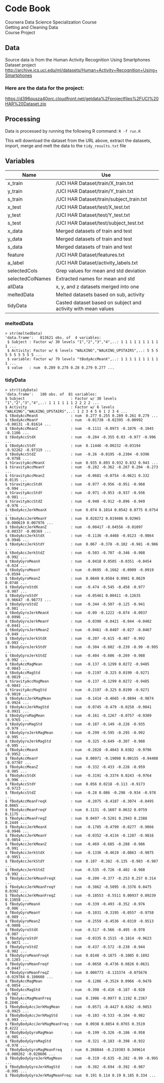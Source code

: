 # Code Book
Coursera Data Science Specialization Course  
Getting and Cleaning Data  
Course Project  

## Data
Source data is from the Human Activity Recognition Using Smartphones Dataset project
http://archive.ics.uci.edu/ml/datasets/Human+Activity+Recognition+Using+Smartphones

### Here are the data for the project:

https://d396qusza40orc.cloudfront.net/getdata%2Fprojectfiles%2FUCI%20HAR%20Dataset.zip

## Processing

Data is processed by running the following R command:
`R -f run.R`

This will download the dataset from the URL above, extract the datasets, import, merge and melt the data to the `tidy_results.txt` file

## Variables

| Name             | Use                                      | 
|------------------|------------------------------------------|
| x_train          | /UCI HAR Dataset/train/X_train.txt       |
| y_train          | /UCI HAR Dataset/train/Y_train.txt       |
| s_train          | /UCI HAR Dataset/train/subject_train.txt |
| x_test           | /UCI HAR Dataset/test/X_test.txt         |
| y_test           | /UCI HAR Dataset/test/Y_test.txt         |
| s_test           | /UCI HAR Dataset/test/subject_test.txt   |
| x_data           | Merged datasets of train and test        |
| y_data           | Merged datasets of train and test        |
| s_data           | Merged datasets of train and test        |
| feature          | /UCI HAR Dataset/features.txt            |
| a_label          | /UCI HAR Dataset/activity_labels.txt     |
| selectedCols     | Grep values for mean and std deviation   |
| selectedColNames | Extracted names for mean and std         |
| allData          | x, y, and z datasets merged into one     |
| meltedData       | Melted datasets based on sub, activity   |
| tidyData         | Casted dataset based on subject and activity with mean values |

### meltedData
```
> str(meltedData)
'data.frame':   813621 obs. of  4 variables:
 $ Subject : Factor w/ 30 levels "1","2","3","4",..: 1 1 1 1 1 1 1 1 1 1 ...
 $ Activity: Factor w/ 6 levels "WALKING","WALKING_UPSTAIRS",..: 5 5 5 5 5 5 5 5 5 5 ...
 $ variable: Factor w/ 79 levels "tBodyAccMeanX",..: 1 1 1 1 1 1 1 1 1 1 ...
 $ value   : num  0.289 0.278 0.28 0.279 0.277 ...
 ```
 ### tidyData
 ```
 > str(tidyData)
'data.frame':   180 obs. of  81 variables:
 $ Subject                     : Factor w/ 30 levels "1","2","3","4",..: 1 1 1 1 1 1 2 2 2 2 ...
 $ Activity                    : Factor w/ 6 levels "WALKING","WALKING_UPSTAIRS",..: 1 2 3 4 5 6 1 2 3 4 ...
 $ tBodyAccMeanX               : num  0.277 0.255 0.289 0.261 0.279 ...
 $ tBodyAccMeanY               : num  -0.01738 -0.02395 -0.00992 -0.00131 -0.01614 ...
 $ tBodyAccMeanZ               : num  -0.1111 -0.0973 -0.1076 -0.1045 -0.1106 ...
 $ tBodyAccStdX                : num  -0.284 -0.355 0.03 -0.977 -0.996 ...
 $ tBodyAccStdY                : num  0.11446 -0.00232 -0.03194 -0.92262 -0.97319 ...
 $ tBodyAccStdZ                : num  -0.26 -0.0195 -0.2304 -0.9396 -0.9798 ...
 $ tGravityAccMeanX            : num  0.935 0.893 0.932 0.832 0.943 ...
 $ tGravityAccMeanY            : num  -0.282 -0.362 -0.267 0.204 -0.273 ...
 $ tGravityAccMeanZ            : num  -0.0681 -0.0754 -0.0621 0.332 0.0135 ...
 $ tGravityAccStdX             : num  -0.977 -0.956 -0.951 -0.968 -0.994 ...
 $ tGravityAccStdY             : num  -0.971 -0.953 -0.937 -0.936 -0.981 ...
 $ tGravityAccStdZ             : num  -0.948 -0.912 -0.896 -0.949 -0.976 ...
 $ tBodyAccJerkMeanX           : num  0.074 0.1014 0.0542 0.0775 0.0754 ...
 $ tBodyAccJerkMeanY           : num  0.028272 0.019486 0.02965 -0.000619 0.007976 ...
 $ tBodyAccJerkMeanZ           : num  -0.00417 -0.04556 -0.01097 -0.00337 -0.00369 ...
 $ tBodyAccJerkStdX            : num  -0.1136 -0.4468 -0.0123 -0.9864 -0.9946 ...
 $ tBodyAccJerkStdY            : num  0.067 -0.378 -0.102 -0.981 -0.986 ...
 $ tBodyAccJerkStdZ            : num  -0.503 -0.707 -0.346 -0.988 -0.992 ...
 $ tBodyGyroMeanX              : num  -0.0418 0.0505 -0.0351 -0.0454 -0.024 ...
 $ tBodyGyroMeanY              : num  -0.0695 -0.1662 -0.0909 -0.0919 -0.0594 ...
 $ tBodyGyroMeanZ              : num  0.0849 0.0584 0.0901 0.0629 0.0748 ...
 $ tBodyGyroStdX               : num  -0.474 -0.545 -0.458 -0.977 -0.987 ...
 $ tBodyGyroStdY               : num  -0.05461 0.00411 -0.12635 -0.96647 -0.98773 ...
 $ tBodyGyroStdZ               : num  -0.344 -0.507 -0.125 -0.941 -0.981 ...
 $ tBodyGyroJerkMeanX          : num  -0.09 -0.1222 -0.074 -0.0937 -0.0996 ...
 $ tBodyGyroJerkMeanY          : num  -0.0398 -0.0421 -0.044 -0.0402 -0.0441 ...
 $ tBodyGyroJerkMeanZ          : num  -0.0461 -0.0407 -0.027 -0.0467 -0.049 ...
 $ tBodyGyroJerkStdX           : num  -0.207 -0.615 -0.487 -0.992 -0.993 ...
 $ tBodyGyroJerkStdY           : num  -0.304 -0.602 -0.239 -0.99 -0.995 ...
 $ tBodyGyroJerkStdZ           : num  -0.404 -0.606 -0.269 -0.988 -0.992 ...
 $ tBodyAccMagMean             : num  -0.137 -0.1299 0.0272 -0.9485 -0.9843 ...
 $ tBodyAccMagStd              : num  -0.2197 -0.325 0.0199 -0.9271 -0.9819 ...
 $ tGravityAccMagMean          : num  -0.137 -0.1299 0.0272 -0.9485 -0.9843 ...
 $ tGravityAccMagStd           : num  -0.2197 -0.325 0.0199 -0.9271 -0.9819 ...
 $ tBodyAccJerkMagMean         : num  -0.1414 -0.4665 -0.0894 -0.9874 -0.9924 ...
 $ tBodyAccJerkMagStd          : num  -0.0745 -0.479 -0.0258 -0.9841 -0.9931 ...
 $ tBodyGyroMagMean            : num  -0.161 -0.1267 -0.0757 -0.9309 -0.9765 ...
 $ tBodyGyroMagStd             : num  -0.187 -0.149 -0.226 -0.935 -0.979 ...
 $ tBodyGyroJerkMagMean        : num  -0.299 -0.595 -0.295 -0.992 -0.995 ...
 $ tBodyGyroJerkMagStd         : num  -0.325 -0.649 -0.307 -0.988 -0.995 ...
 $ fBodyAccMeanX               : num  -0.2028 -0.4043 0.0382 -0.9796 -0.9952 ...
 $ fBodyAccMeanY               : num  0.08971 -0.19098 0.00155 -0.94408 -0.97707 ...
 $ fBodyAccMeanZ               : num  -0.332 -0.433 -0.226 -0.959 -0.985 ...
 $ fBodyAccStdX                : num  -0.3191 -0.3374 0.0243 -0.9764 -0.996 ...
 $ fBodyAccStdY                : num  0.056 0.0218 -0.113 -0.9173 -0.9723 ...
 $ fBodyAccStdZ                : num  -0.28 0.086 -0.298 -0.934 -0.978 ...
 $ fBodyAccMeanFreqX           : num  -0.2075 -0.4187 -0.3074 -0.0495 0.0865 ...
 $ fBodyAccMeanFreqY           : num  0.1131 -0.1607 0.0632 0.0759 0.1175 ...
 $ fBodyAccMeanFreqZ           : num  0.0497 -0.5201 0.2943 0.2388 0.2449 ...
 $ fBodyAccJerkMeanX           : num  -0.1705 -0.4799 -0.0277 -0.9866 -0.9946 ...
 $ fBodyAccJerkMeanY           : num  -0.0352 -0.4134 -0.1287 -0.9816 -0.9854 ...
 $ fBodyAccJerkMeanZ           : num  -0.469 -0.685 -0.288 -0.986 -0.991 ...
 $ fBodyAccJerkStdX            : num  -0.1336 -0.4619 -0.0863 -0.9875 -0.9951 ...
 $ fBodyAccJerkStdY            : num  0.107 -0.382 -0.135 -0.983 -0.987 ...
 $ fBodyAccJerkStdZ            : num  -0.535 -0.726 -0.402 -0.988 -0.992 ...
 $ fBodyAccJerkMeanFreqX       : num  -0.209 -0.377 -0.253 0.257 0.314 ...
 $ fBodyAccJerkMeanFreqY       : num  -0.3862 -0.5095 -0.3376 0.0475 0.0392 ...
 $ fBodyAccJerkMeanFreqZ       : num  -0.18553 -0.5511 0.00937 0.09239 0.13858 ...
 $ fBodyGyroMeanX              : num  -0.339 -0.493 -0.352 -0.976 -0.986 ...
 $ fBodyGyroMeanY              : num  -0.1031 -0.3195 -0.0557 -0.9758 -0.989 ...
 $ fBodyGyroMeanZ              : num  -0.2559 -0.4536 -0.0319 -0.9513 -0.9808 ...
 $ fBodyGyroStdX               : num  -0.517 -0.566 -0.495 -0.978 -0.987 ...
 $ fBodyGyroStdY               : num  -0.0335 0.1515 -0.1814 -0.9623 -0.9871 ...
 $ fBodyGyroStdZ               : num  -0.437 -0.572 -0.238 -0.944 -0.982 ...
 $ fBodyGyroMeanFreqX          : num  0.0148 -0.1875 -0.1005 0.1892 -0.1203 ...
 $ fBodyGyroMeanFreqY          : num  -0.0658 -0.4736 0.0826 0.0631 -0.0447 ...
 $ fBodyGyroMeanFreqZ          : num  0.000773 -0.133374 -0.075676 -0.029784 0.100608 ...
 $ fBodyAccMagMean             : num  -0.1286 -0.3524 0.0966 -0.9478 -0.9854 ...
 $ fBodyAccMagStd              : num  -0.398 -0.416 -0.187 -0.928 -0.982 ...
 $ fBodyAccMagMeanFreq         : num  0.1906 -0.0977 0.1192 0.2367 0.2846 ...
 $ fBodyBodyAccJerkMagMean     : num  -0.0571 -0.4427 0.0262 -0.9853 -0.9925 ...
 $ fBodyBodyAccJerkMagStd      : num  -0.103 -0.533 -0.104 -0.982 -0.993 ...
 $ fBodyBodyAccJerkMagMeanFreq : num  0.0938 0.0854 0.0765 0.3519 0.4222 ...
 $ fBodyBodyGyroMagMean        : num  -0.199 -0.326 -0.186 -0.958 -0.985 ...
 $ fBodyBodyGyroMagStd         : num  -0.321 -0.183 -0.398 -0.932 -0.978 ...
 $ fBodyBodyGyroMagMeanFreq    : num  0.268844 -0.219303 0.349614 -0.000262 -0.028606 ...
 $ fBodyBodyGyroJerkMagMean    : num  -0.319 -0.635 -0.282 -0.99 -0.995 ...
 $ fBodyBodyGyroJerkMagStd     : num  -0.382 -0.694 -0.392 -0.987 -0.995 ...
 $ fBodyBodyGyroJerkMagMeanFreq: num  0.191 0.114 0.19 0.185 0.334 ...
 ```